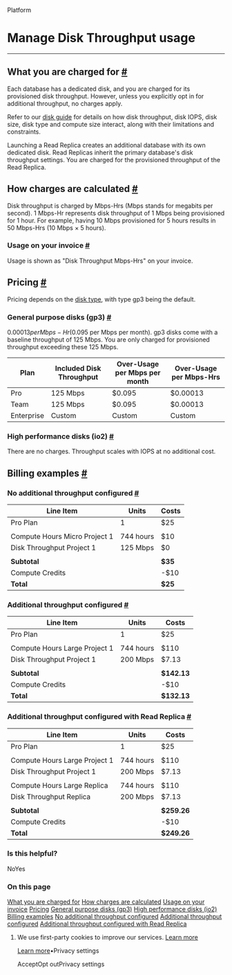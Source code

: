 Platform

# Manage Disk Throughput usage

* * *

## What you are charged for [\#](https://supabase.com/docs/guides/platform/manage-your-usage/disk-throughput\#what-you-are-charged-for)

Each database has a dedicated disk, and you are charged for its provisioned disk throughput. However, unless you explicitly opt in for additional throughput, no charges apply.

Refer to our [disk guide](https://supabase.com/docs/guides/platform/compute-and-disk#disk) for details on how disk throughput, disk IOPS, disk size, disk type and compute size interact, along with their limitations and constraints.

Launching a Read Replica creates an additional database with its own dedicated disk. Read Replicas inherit the primary database's disk throughput settings. You are charged for the provisioned throughput of the Read Replica.

## How charges are calculated [\#](https://supabase.com/docs/guides/platform/manage-your-usage/disk-throughput\#how-charges-are-calculated)

Disk throughput is charged by Mbps-Hrs (Mbps stands for megabits per second). 1 Mbps-Hr represents disk throughput of 1 Mbps being provisioned for 1 hour. For example, having 10 Mbps provisioned for 5 hours results in 50 Mbps-Hrs (10 Mbps × 5 hours).

### Usage on your invoice [\#](https://supabase.com/docs/guides/platform/manage-your-usage/disk-throughput\#usage-on-your-invoice)

Usage is shown as "Disk Throughput Mbps-Hrs" on your invoice.

## Pricing [\#](https://supabase.com/docs/guides/platform/manage-your-usage/disk-throughput\#pricing)

Pricing depends on the [disk type](https://supabase.com/docs/guides/platform/compute-and-disk#disk-types), with type gp3 being the default.

### General purpose disks (gp3) [\#](https://supabase.com/docs/guides/platform/manage-your-usage/disk-throughput\#general-purpose-disks-gp3)

$0.00013 per Mbps-Hr ($0.095 per Mbps per month). gp3 disks come with a baseline throughput of 125 Mbps. You are only charged for provisioned throughput exceeding these 125 Mbps.

| Plan | Included Disk Throughput | Over-Usage per Mbps per month | Over-Usage per Mbps-Hrs |
| --- | --- | --- | --- |
| Pro | 125 Mbps | $0.095 | $0.00013 |
| Team | 125 Mbps | $0.095 | $0.00013 |
| Enterprise | Custom | Custom | Custom |

### High performance disks (io2) [\#](https://supabase.com/docs/guides/platform/manage-your-usage/disk-throughput\#high-performance-disks-io2)

There are no charges. Throughput scales with IOPS at no additional cost.

## Billing examples [\#](https://supabase.com/docs/guides/platform/manage-your-usage/disk-throughput\#billing-examples)

### No additional throughput configured [\#](https://supabase.com/docs/guides/platform/manage-your-usage/disk-throughput\#no-additional-throughput-configured)

| Line Item | Units | Costs |
| --- | --- | --- |
| Pro Plan | 1 | $25 |
|  |  |  |
| Compute Hours Micro Project 1 | 744 hours | $10 |
| Disk Throughput Project 1 | 125 Mbps | $0 |
|  |  |  |
| **Subtotal** |  | **$35** |
| Compute Credits |  | -$10 |
| **Total** |  | **$25** |

### Additional throughput configured [\#](https://supabase.com/docs/guides/platform/manage-your-usage/disk-throughput\#additional-throughput-configured)

| Line Item | Units | Costs |
| --- | --- | --- |
| Pro Plan | 1 | $25 |
|  |  |  |
| Compute Hours Large Project 1 | 744 hours | $110 |
| Disk Throughput Project 1 | 200 Mbps | $7.13 |
|  |  |  |
| **Subtotal** |  | **$142.13** |
| Compute Credits |  | -$10 |
| **Total** |  | **$132.13** |

### Additional throughput configured with Read Replica [\#](https://supabase.com/docs/guides/platform/manage-your-usage/disk-throughput\#additional-throughput-configured-with-read-replica)

| Line Item | Units | Costs |
| --- | --- | --- |
| Pro Plan | 1 | $25 |
|  |  |  |
| Compute Hours Large Project 1 | 744 hours | $110 |
| Disk Throughput Project 1 | 200 Mbps | $7.13 |
|  |  |  |
| Compute Hours Large Replica | 744 hours | $110 |
| Disk Throughput Replica | 200 Mbps | $7.13 |
|  |  |  |
| **Subtotal** |  | **$259.26** |
| Compute Credits |  | -$10 |
| **Total** |  | **$249.26** |

### Is this helpful?

NoYes

### On this page

[What you are charged for](https://supabase.com/docs/guides/platform/manage-your-usage/disk-throughput#what-you-are-charged-for) [How charges are calculated](https://supabase.com/docs/guides/platform/manage-your-usage/disk-throughput#how-charges-are-calculated) [Usage on your invoice](https://supabase.com/docs/guides/platform/manage-your-usage/disk-throughput#usage-on-your-invoice) [Pricing](https://supabase.com/docs/guides/platform/manage-your-usage/disk-throughput#pricing) [General purpose disks (gp3)](https://supabase.com/docs/guides/platform/manage-your-usage/disk-throughput#general-purpose-disks-gp3) [High performance disks (io2)](https://supabase.com/docs/guides/platform/manage-your-usage/disk-throughput#high-performance-disks-io2) [Billing examples](https://supabase.com/docs/guides/platform/manage-your-usage/disk-throughput#billing-examples) [No additional throughput configured](https://supabase.com/docs/guides/platform/manage-your-usage/disk-throughput#no-additional-throughput-configured) [Additional throughput configured](https://supabase.com/docs/guides/platform/manage-your-usage/disk-throughput#additional-throughput-configured) [Additional throughput configured with Read Replica](https://supabase.com/docs/guides/platform/manage-your-usage/disk-throughput#additional-throughput-configured-with-read-replica)

1. We use first-party cookies to improve our services. [Learn more](https://supabase.com/privacy#8-cookies-and-similar-technologies-used-on-our-european-services)



   [Learn more](https://supabase.com/privacy#8-cookies-and-similar-technologies-used-on-our-european-services)•Privacy settings





   AcceptOpt outPrivacy settings